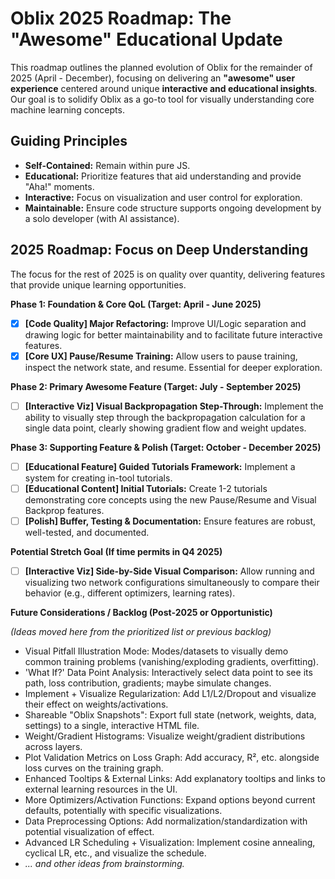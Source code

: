 # Oblix 2025 Roadmap: The "Awesome" Educational Update

This roadmap outlines the planned evolution of Oblix for the remainder of 2025 (April - December), focusing on delivering an **"awesome" user experience** centered around unique **interactive and educational insights**. Our goal is to solidify Oblix as a go-to tool for visually understanding core machine learning concepts.

## Guiding Principles

*   **Self-Contained:** Remain within pure JS.
*   **Educational:** Prioritize features that aid understanding and provide "Aha!" moments.
*   **Interactive:** Focus on visualization and user control for exploration.
*   **Maintainable:** Ensure code structure supports ongoing development by a solo developer (with AI assistance).

## 2025 Roadmap: Focus on Deep Understanding

The focus for the rest of 2025 is on quality over quantity, delivering features that provide unique learning opportunities.

**Phase 1: Foundation & Core QoL (Target: April - June 2025)**

*   [x] **[Code Quality] Major Refactoring:** Improve UI/Logic separation and drawing logic for better maintainability and to facilitate future interactive features.
*   [x] **[Core UX] Pause/Resume Training:** Allow users to pause training, inspect the network state, and resume. Essential for deeper exploration.

**Phase 2: Primary Awesome Feature (Target: July - September 2025)**

*   [ ] **[Interactive Viz] Visual Backpropagation Step-Through:** Implement the ability to visually step through the backpropagation calculation for a single data point, clearly showing gradient flow and weight updates.

**Phase 3: Supporting Feature & Polish (Target: October - December 2025)**

*   [ ] **[Educational Feature] Guided Tutorials Framework:** Implement a system for creating in-tool tutorials.
*   [ ] **[Educational Content] Initial Tutorials:** Create 1-2 tutorials demonstrating core concepts using the new Pause/Resume and Visual Backprop features.
*   [ ] **[Polish] Buffer, Testing & Documentation:** Ensure features are robust, well-tested, and documented.

**Potential Stretch Goal (If time permits in Q4 2025)**

*   [ ] **[Interactive Viz] Side-by-Side Visual Comparison:** Allow running and visualizing two network configurations simultaneously to compare their behavior (e.g., different optimizers, learning rates).

**Future Considerations / Backlog (Post-2025 or Opportunistic)**

*(Ideas moved here from the prioritized list or previous backlog)*
*   Visual Pitfall Illustration Mode: Modes/datasets to visually demo common training problems (vanishing/exploding gradients, overfitting).
*   'What If?' Data Point Analysis: Interactively select data point to see its path, loss contribution, gradients; maybe simulate changes.
*   Implement + Visualize Regularization: Add L1/L2/Dropout and visualize their effect on weights/activations.
*   Shareable "Oblix Snapshots": Export full state (network, weights, data, settings) to a single, interactive HTML file.
*   Weight/Gradient Histograms: Visualize weight/gradient distributions across layers.
*   Plot Validation Metrics on Loss Graph: Add accuracy, R², etc. alongside loss curves on the training graph.
*   Enhanced Tooltips & External Links: Add explanatory tooltips and links to external learning resources in the UI.
*   More Optimizers/Activation Functions: Expand options beyond current defaults, potentially with specific visualizations.
*   Data Preprocessing Options: Add normalization/standardization with potential visualization of effect.
*   Advanced LR Scheduling + Visualization: Implement cosine annealing, cyclical LR, etc., and visualize the schedule.
*   *... and other ideas from brainstorming.*

